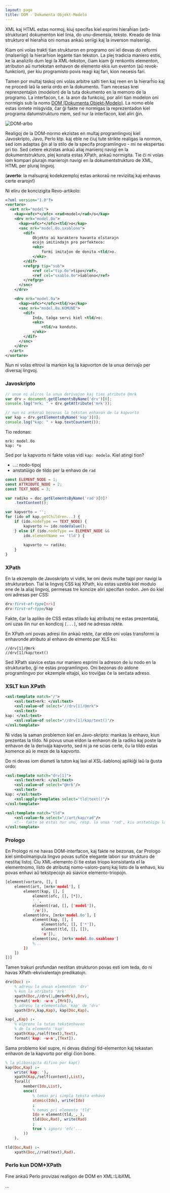 ```yaml
---
layout: page
title: DOM - Dokumenta Objekt-Modelo
---
```


XML kaj HTML estas normoj, kiuj specifas kiel esprimi hieraĥian (arb-strukturan) dokumenton kiel linia, do unu-dimensia, teksto. Kreado de linia strukturo el hieraĥia oni nomas ankaŭ seriigi kaj la inverson malseriigi. 

Kiam oni volas trakti tian strukturon en programo oni iel devas do reformi (malseriigi) la hierarĥion legante tian tekston. La plej tradicia maniero estis, ke la analizilo dum legi la XML-tekston, ĉiam kiam ĝi renkontis elementon, atributon aŭ nurtekstan enhavon de elemento ekis iun eventon (aŭ revok-funkcion), per kiu programisto povis reagi kaj fari, kion necesis fari.

Tamen por multaj taskoj oni volas arbitre salti tien kaj reen en la hierarĥio kaj ne procedi laŭ la seria ordo en la dokumento. Tiam necesas krei reprenzentaĵon (modelon) de la tuta dokumento en la memoro de la programo. La interfacon, t.e. la aron da funkcioj, por aliri tian modelon oni normigis sub la nomo 
[DOM (Dokumenta Objekt-Modelo)](https://dom.spec.whatwg.org/#introduction-to-the-dom). La nomo eble estas iomete misgvida, ĉar ĝi fakte ne normigas la reprezentadon kiel programa datumstrukturo mem, sed nur la interfacon, kiel aliri ĝin.

![DOM-arbo](dom.png)

Realigoj de la DOM-normo ekzistas en multaj programlingvoj kiel Javoskripto, Javo, Perlo ktp. kaj eble ne ĉiuj tute strikte realigas la normon, sed iom adaptas ĝin al la stilo de la specifa programlingvo - mi ne ekspertas pri tio. Sed cetere ekzistas ankaŭ aliaj manieroj navigi en la dokumentstrukturo, plej konata estas XPath, ankaŭ normigita. Tie ĉi ni volas iom kompari plurajn manierojn navigi en la dokumentstrukturo de XML, HTML per pluraj lingvoj.


(__averto__: la malsupraj kodekzemploj estas ankoraŭ ne reviziitaj kaj enhavas certe erarojn!)

Ni eliru de koncizigita Revo-artikolo:

```xml
<?xml version="1.0"?>
<vortaro>
  <art mrk="model">
    <kap><ofc>*</ofc> <rad>model</rad>/o</kap>
    <drv mrk="model.0o">
      <kap><ofc>*</ofc><tld/>o</kap>
      <snc mrk="model.0o.sxablono">
        <dif>
            Objekto aŭ karaktero havanta elstarajn 
            ecojn imitindajn pro perfekteco:
            <ekz>
                formi imitaĵon de donita <tld/>o.
            </ekz>
        </dif>
        <refgrp tip="sub">
            <ref cel="tip.0o">tipo</ref>,
            <ref cel="sxablo.0o">ŝablono</ref>
        </refgrp>
      </snc>
    </drv>

    <drv mrk="model.0a">
      <kap><ofc>*</ofc><tld/>a</kap>
      <snc mrk="model.0a.KOMUNE">
        <dif>
            Inda, taŭga servi kiel <tld/>o:
            <ekz>
                <tld/>a konduto.
            </ekz>
        </dif>
      </snc>
    </drv>
  </art>
</vortaro>
```

Nun ni volas eltrovi la markon kaj la kapvorton de la unua derivaĵo per diversaj lingvoj.

### Javoskripto

```javascript
// unue ni aliros la unua derivaĵon kaj ties atributo @mrk
var drv = document.getElementsByName('drv')[0];
console.log("mrk: " + drv.getAttribute('mrk'));

// nun ni ankoraŭ bezonas la tekstan enhavon de la kapvorto
var kap = drv.getElementsByName('kap')[0];
console.log("kap: " + kap.textCountent());
```

Tio redonas:

```
mrk: model.0o
kap: *o
```

Sed por la kapvorto ni fakte volas vidi `kap: modelo`. Kiel atingi tion?

- ...: nodo-tipoj
- anstatŭigo de tildo per la enhavo de `rad`

```javascript
const ELEMENT_NODE = 1;
const ATTRIBUTE_NODE = 2; 
const TEXT_NODE = 3; 

var radiko = doc.getElementsByName('rad')[0]?
    .textContent();

var kapvorto = '';
for (ido of kap.getChildren...) {
    if (ido.nodeType == TEXT_NODE) {
        kapvorto += ido.nodeValue();
    } else if (ido.nodeType == ELEMENT_NODE &&
        ido.elementName == 'tld') {
        
        kapvorto += radiko;
    }
}
```

### XPath

En la ekzemplo de Javoskripto vi vidis, ke oni devis multe tajpi por navigi la strukturarbon.
Tial la lingvoj CSS kaj XPath, kiu estas uzebla kiel modulo ene de la aliaj lingvoj, permesas tre koncize aliri specifan nodon. Jen do kiel oni adresas per CSS:

```css
drv:first-of-type[mrk]
drv:first-of-type/kap
```

Fakte, ĉar la apliko de CSS estas stilado kaj atributoj ne estas prezentataj, oni uzas ilin nur en kondicoj `[...]`, sed ne adresas rekte.

En XPath oni povas adresi ilin ankaŭ rekte, ĉar eble oni volas transformi la enhavonde atributo al enhavo de elmento per XLS ks:

```xpath
//drv[1]/@mrk
//drv[1]/kap/text()
```

Sed XPath siavice estas nur maniero esprimi la adreson de iu nodo en la strukturarbo, ĝi ne estas programlingvo. Oni bezonas do aldone programlingvo por ekzemple eltajpi, kio troviĝas ĉe la serĉata adreso.



### XSLT kun XPath

```xml
<xsl:template match="/">
    <xsl:text>mrk: </xsl:text>
    <xsl:value-of select="//drv[1]/@mrk">
    <xsl:text>
kap: </xsl:text>
    <xsl:value-of select="//drv[1]/kap/text()"/>
</xsl:template>
```

Ni vidas la saman problemon kiel en Javo-skripto: mankas la enhavo, kiun prezentas la tildo. Ni povus unue eldon la enhavon de la radiko kaj poste la enhavon de la derivaĵa kapvorto, sed ni ja ne scias certe, ĉu la tildo estas komence aŭ ie meze de la kapvorto.

Do ni devas iom dismeti la tuton kaj lasi al XSL-ŝablonoj aplikiĝi laŭ la ĝusta ordo: 

```xml
<xsl:template match="drv[1]">
    <xsl:text>mrk: </xsl:text>
    <xsl:value-of select="@mrk"/>
    <xsl:text>
kap: </xsl:text>
    <xsl:apply-templates select="tld|text()"/>
</xsl:template>

<xsl:template match="tld">
    <xsl:value-fo select="//art/kap/rad"/>
    <!-- fakte se estas nur unu, resp. la unua 'rad', kiu anstatŭigu la tildon, sufiĉus skribi //rad aŭ //rad[0] -->
</xsl:template>

```

### Prologo

En Prologo ni ne havas DOM-interfacon, kaj fakte ne bezonas, ĉar Prologo kiel simbolmanipula lingvo 
povas sufiĉe elegante labori sur strukturo de nestitaj listoj. Ĉiu XML-elemento ĉi tie estas triopo konsistanta el la elementnomo, listo de atributaj nomo-valoro-paroj kaj listo de la enhavo,
kiu povas enhavi aŭ tekstpecojn aŭ siavice elemento-triopojn.

```prolog
[element(vortaro, [], [
    element(art, [mrk='model'], [
        element(kap, [], [
            element(ofc, [], [*]), 
            ' ', 
            element(rad, [], ['model']), 
            '/o']), 
        element(drv, [mrk='model.0o'], [
            element(kap, [], [
                element(ofc, [], ['*']), 
                element(tld, [], []), 
                'o']), 
            element(snc, [mrk='model.0o.sxablono']
            %...
        ])
    ])
])]
```

Tamen trakuri profundan nestitan strukturon povas
esti iom teda, do ni havas XPath-ekvivalentajn predikatojn. 

```prolog
drv(Doc) :-
    % adresu la unuan elementon 'drv' 
    % kun la atributo 'mrk'
    xpath(Doc,//drv(1,@mrk=Mrk),Drv),
    format('mrk: ~w~n',[Mrk]),
    % adresu la elementidon 'kap' de 'drv'
    xpath(Drv,kap,Kap), kap(Doc,Kap).

kap(_,Kap) :-
    % elprenu la tutan tekstenhavon
    % de la elemento 'kap'
    xpath(Kap,/self(text),Text),
    format('kap: ~w~n',[Text]).
```

Sama problemo kiel supre, ni devas distingi tld-elementon kaj tekastan enhavon de la kapvorto por eligi ĉion bone.

```prolog
% la plibonigita difino por kap() 
kap(Doc,Kap) :-
    write('kap: '),
    xpath(Kap,/self(content),List),
    forall(
        member(Ido,List),
        once((
            % temas pri simpla teksta enhavo
            atomic(Ido), write(Ido)
            ;
            % temas pri elemento 'tld'
            Ido = element(tld,_,_),
            tld(Doc,Rad), write(Rad)
            ; 
            true % ignoru 'ofc'...
        ))
    ).

tld(Doc,Rad) :-
    xpath(Doc,//rad(text),Rad).
```


### Perlo kun DOM+XPath

Fine ankaŭ Perlo provizas realigon de DOM en XML::LibXML

...